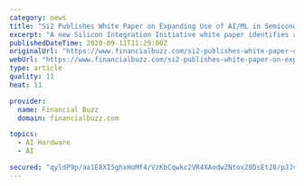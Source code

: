 ```yaml
---
category: news
title: "Si2 Publishes White Paper on Expanding Use of AI/ML in Semiconductor Electronic Design"
excerpt: "A new Silicon Integration Initiative white paper identifies a common data model as the most critical need to accelerate the use of artificial intelligence and machine learning in semiconductor electronic design automation."
publishedDateTime: 2020-09-11T11:29:00Z
originalUrl: "https://www.financialbuzz.com/si2-publishes-white-paper-on-expanding-use-of-ai-ml-in-semiconductor-electronic-design/"
webUrl: "https://www.financialbuzz.com/si2-publishes-white-paper-on-expanding-use-of-ai-ml-in-semiconductor-electronic-design/"
type: article
quality: 11
heat: 11

provider:
  name: Financial Buzz
  domain: financialbuzz.com

topics:
  - AI Hardware
  - AI

secured: "qyldP9p/aa1E8XI5ghxHoMf4/VzKbCqwkc2VR4XAodwZNtox28DsEtJ8/pJJvSvcWUxeajDt55M6SGvZc65rz/cgsAIGuQepYR5LmZKW1yTgcNOHi5qrq0/hHA7i2Izb2FzeuL5F3J67TKhMawaPTcXcXtaC65noL61b83TFLH9MjTB9pXCSCbNAjVUbfngc21abPteXqcJ5VjFyLJTZ33CVEDR8bPgzZBz2oI1rW5/62VcEpQADbdaEb22YOHiCzUNVUGPx+hZxgXx137W8UQe/tXimjinYZYcKT7AEpc6BV+VhPuUmCHMrzPCZ2rwIOWeNX0OxRw3Lr6DlgVQqHj7xMfe9bvU8kYBBkJJM+20=;DW8tKoOsCmXEKC8wUp7uVA=="
---
```


